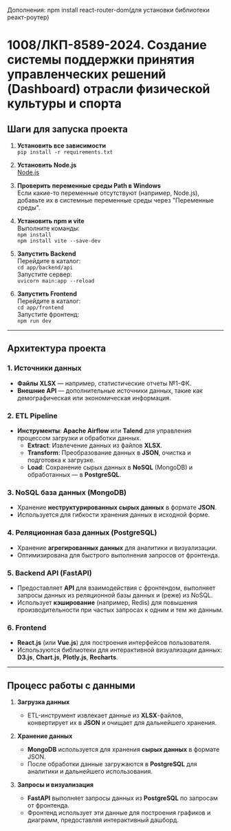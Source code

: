 Дополнения:
npm install react-router-dom(для установки библиотеки реакт-роутер)



# 1008/ЛКП-8589-2024. Создание системы поддержки принятия управленческих решений (Dashboard) отрасли физической культуры и спорта

## Шаги для запуска проекта

1. **Установить все зависимости**  
   `pip install -r requirements.txt`

2. **Установить Node.js**  
   [Node.js](https://nodejs.org/en)

3. **Проверить переменные среды Path в Windows**  
   Если какие-то переменные отсутствуют (например, Node.js), добавьте их в системные переменные среды через "Переменные среды".

4. **Установить npm и vite**  
   Выполните команды:  
   `npm install`  
   `npm install vite --save-dev`

5. **Запустить Backend**  
   Перейдите в каталог:  
   `cd app/backend/api`  
   Запустите сервер:  
   `uvicorn main:app --reload`

6. **Запустить Frontend**  
   Перейдите в каталог:  
   `cd app/frontend`  
   Запустите фронтенд:  
   `npm run dev`

---

## Архитектура проекта

### 1. **Источники данных**  
   - **Файлы XLSX** — например, статистические отчеты №1-ФК.  
   - **Внешние API** — дополнительные источники данных, такие как демографическая или экономическая информация.

### 2. **ETL Pipeline**  
   - **Инструменты**: **Apache Airflow** или **Talend** для управления процессом загрузки и обработки данных.  
     - **Extract**: Извлечение данных из файлов **XLSX**.  
     - **Transform**: Преобразование данных в **JSON**, очистка и подготовка к загрузке.  
     - **Load**: Сохранение сырых данных в **NoSQL** (MongoDB) и обработанных — в **PostgreSQL**.

### 3. **NoSQL база данных (MongoDB)**  
   - Хранение **неструктурированных сырых данных** в формате **JSON**.  
   - Используется для гибкости хранения данных в исходной форме.

### 4. **Реляционная база данных (PostgreSQL)**  
   - Хранение **агрегированных данных** для аналитики и визуализации.  
   - Оптимизирована для быстрого выполнения запросов от фронтенда.

### 5. **Backend API (FastAPI)**  
   - Предоставляет **API** для взаимодействия с фронтендом, выполняет запросы данных из реляционной базы данных и (реже) из NoSQL.  
   - Использует **кэширование** (например, Redis) для повышения производительности при частых запросах к одним и тем же данным.

### 6. **Frontend**  
   - **React.js** (или **Vue.js**) для построения интерфейсов пользователя.  
   - Используются библиотеки для интерактивной визуализации данных: **D3.js**, **Chart.js**, **Plotly.js**, **Recharts**.

---

## Процесс работы с данными

1. **Загрузка данных**  
   - ETL-инструмент извлекает данные из **XLSX**-файлов, конвертирует их в **JSON** и очищает для дальнейшего хранения.

2. **Хранение данных**  
   - **MongoDB** используется для хранения **сырых данных** в формате JSON.  
   - После обработки данные загружаются в **PostgreSQL** для аналитики и дальнейшего использования.

3. **Запросы и визуализация**  
   - **FastAPI** выполняет запросы данных из **PostgreSQL** по запросам от фронтенда.  
   - Фронтенд использует эти данные для построения графиков и диаграмм, предоставляя интерактивный дашборд.
